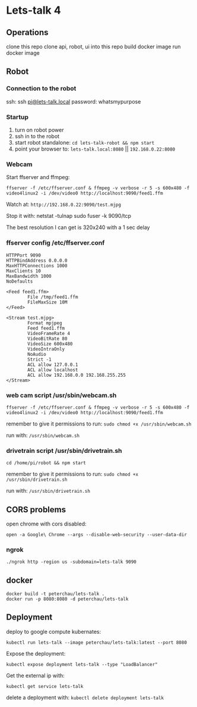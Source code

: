 # Lets-talk 4
## Operations
clone this repo
clone api, robot, ui into this repo
build docker image
run docker image

## Robot
### Connection to the robot
ssh: ssh pi@lets-talk.local
password: whatsmypurpose

### Startup
1. turn on robot power
2. ssh in to the robot
3. start robot standalone: `cd lets-talk-robot && npm start`
4. point your browser to: `lets-talk.local:8080` || `192.168.0.22:8080`

### Webcam
Start ffserver and ffmpeg:
```
ffserver -f /etc/ffserver.conf & ffmpeg -v verbose -r 5 -s 600x480 -f video4linux2 -i /dev/video0 http://localhost:9090/feed1.ffm
```

Watch at: `http://192.168.0.22:9090/test.mjpg`

Stop it with:
netstat -tulnap
sudo fuser -k 9090/tcp

The best resolution I can get is 320x240 with a 1 sec delay

### ffserver config /etc/ffserver.conf
```
HTTPPort 9090
HTTPBindAddress 0.0.0.0
MaxHTTPConnections 1000
MaxClients 10
MaxBandwidth 1000
NoDefaults

<Feed feed1.ffm>
        File /tmp/feed1.ffm
        FileMaxSize 10M
</Feed>

<Stream test.mjpg>
        Format mpjpeg
        Feed feed1.ffm
        VideoFrameRate 4
        VideoBitRate 80
        VideoSize 600x480
        VideoIntraOnly
        NoAudio
        Strict -1
        ACL allow 127.0.0.1
        ACL allow localhost
        ACL allow 192.168.0.0 192.168.255.255
</Stream>
```

### web cam script /usr/sbin/webcam.sh
```
ffserver -f /etc/ffserver.conf & ffmpeg -v verbose -r 5 -s 600x480 -f video4linux2 -i /dev/video0 http://localhost:9090/feed1.ffm
```

remember to give it permissions to run: `sudo chmod +x /usr/sbin/webcam.sh`

run with: `/usr/sbin/webcam.sh`

### drivetrain script /usr/sbin/drivetrain.sh
```
cd /home/pi/robot && npm start
```

remember to give it permissions to run: `sudo chmod +x /usr/sbin/drivetrain.sh`

run with: `/usr/sbin/drivetrain.sh`

## CORS problems
open chrome with cors disabled:
```
open -a Google\ Chrome --args --disable-web-security --user-data-dir
```

### ngrok
```
./ngrok http -region us -subdomain=lets-talk 9090
```

## docker
```
docker build -t peterchau/lets-talk .
docker run -p 8080:8080 -d peterchau/lets-talk
```

## Deployment
deploy to google compute kubernates:
```
kubectl run lets-talk --image peterchau/lets-talk:latest --port 8080
```

Expose the deployment:
```
kubectl expose deployment lets-talk --type "LoadBalancer"
```

Get the external ip with:
```
kubectl get service lets-talk
```

delete a deployment with: `kubectl delete deployment lets-talk`
